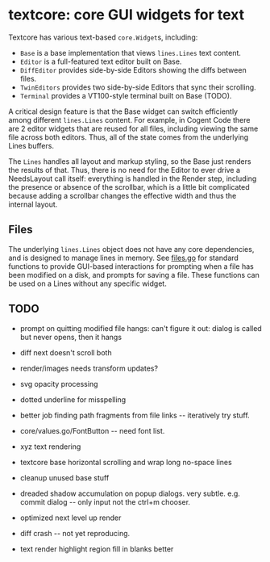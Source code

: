 # textcore: core GUI widgets for text

Textcore has various text-based `core.Widget`s, including:
* `Base` is a base implementation that views `lines.Lines` text content.
* `Editor` is a full-featured text editor built on Base.
* `DiffEditor` provides side-by-side Editors showing the diffs between files.
* `TwinEditors` provides two side-by-side Editors that sync their scrolling.
* `Terminal` provides a VT100-style terminal built on Base (TODO).

A critical design feature is that the Base widget can switch efficiently among different `lines.Lines` content. For example, in Cogent Code there are 2 editor widgets that are reused for all files, including viewing the same file across both editors. Thus, all of the state comes from the underlying Lines buffers.

The `Lines` handles all layout and markup styling, so the Base just renders the results of that. Thus, there is no need for the Editor to ever drive a NeedsLayout call itself: everything is handled in the Render step, including the presence or absence of the scrollbar, which is a little bit complicated because adding a scrollbar changes the effective width and thus the internal layout.

## Files

The underlying `lines.Lines` object does not have any core dependencies, and is designed to manage lines in memory. See [files.go](files.go) for standard functions to provide GUI-based interactions for prompting when a file has been modified on a disk, and prompts for saving a file. These functions can be used on a Lines without any specific widget.

## TODO

* prompt on quitting modified file hangs: can't figure it out: dialog is called but never opens, then it hangs

* diff next doesn't scroll both

* render/images needs transform updates?
* svg opacity processing

* dotted underline for misspelling
* better job finding path fragments from file links -- iteratively try stuff.
* core/values.go/FontButton -- need font list.
* xyz text rendering
* textcore base horizontal scrolling and wrap long no-space lines
* cleanup unused base stuff
* dreaded shadow accumulation on popup dialogs. very subtle. e.g. commit dialog -- only input not the ctrl+m chooser.
* optimized next level up render
* diff crash -- not yet reproducing.
* text render highlight region fill in blanks better



